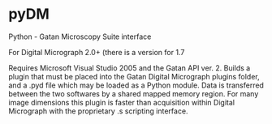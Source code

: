 # pyDM

Python - Gatan Microscopy Suite interface

For Digital Micrograph 2.0+ 
(there is a version for 1.7

Requires Microsoft Visual Studio 2005 and the Gatan API ver. 2. Builds a plugin that must be placed into the 
Gatan Digital Micrograph plugins folder, and a .pyd file which may be loaded as a Python module.  Data is 
transferred between the two softwares by a shared mapped memory region. For many image dimensions this plugin 
is faster than acquisition within Digital Micrograph with the proprietary .s scripting interface.





